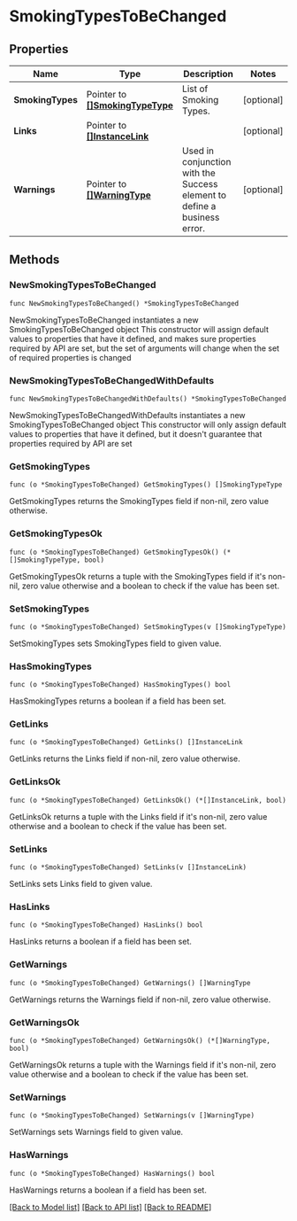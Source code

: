 # SmokingTypesToBeChanged

## Properties

Name | Type | Description | Notes
------------ | ------------- | ------------- | -------------
**SmokingTypes** | Pointer to [**[]SmokingTypeType**](SmokingTypeType.md) | List of Smoking Types. | [optional] 
**Links** | Pointer to [**[]InstanceLink**](InstanceLink.md) |  | [optional] 
**Warnings** | Pointer to [**[]WarningType**](WarningType.md) | Used in conjunction with the Success element to define a business error. | [optional] 

## Methods

### NewSmokingTypesToBeChanged

`func NewSmokingTypesToBeChanged() *SmokingTypesToBeChanged`

NewSmokingTypesToBeChanged instantiates a new SmokingTypesToBeChanged object
This constructor will assign default values to properties that have it defined,
and makes sure properties required by API are set, but the set of arguments
will change when the set of required properties is changed

### NewSmokingTypesToBeChangedWithDefaults

`func NewSmokingTypesToBeChangedWithDefaults() *SmokingTypesToBeChanged`

NewSmokingTypesToBeChangedWithDefaults instantiates a new SmokingTypesToBeChanged object
This constructor will only assign default values to properties that have it defined,
but it doesn't guarantee that properties required by API are set

### GetSmokingTypes

`func (o *SmokingTypesToBeChanged) GetSmokingTypes() []SmokingTypeType`

GetSmokingTypes returns the SmokingTypes field if non-nil, zero value otherwise.

### GetSmokingTypesOk

`func (o *SmokingTypesToBeChanged) GetSmokingTypesOk() (*[]SmokingTypeType, bool)`

GetSmokingTypesOk returns a tuple with the SmokingTypes field if it's non-nil, zero value otherwise
and a boolean to check if the value has been set.

### SetSmokingTypes

`func (o *SmokingTypesToBeChanged) SetSmokingTypes(v []SmokingTypeType)`

SetSmokingTypes sets SmokingTypes field to given value.

### HasSmokingTypes

`func (o *SmokingTypesToBeChanged) HasSmokingTypes() bool`

HasSmokingTypes returns a boolean if a field has been set.

### GetLinks

`func (o *SmokingTypesToBeChanged) GetLinks() []InstanceLink`

GetLinks returns the Links field if non-nil, zero value otherwise.

### GetLinksOk

`func (o *SmokingTypesToBeChanged) GetLinksOk() (*[]InstanceLink, bool)`

GetLinksOk returns a tuple with the Links field if it's non-nil, zero value otherwise
and a boolean to check if the value has been set.

### SetLinks

`func (o *SmokingTypesToBeChanged) SetLinks(v []InstanceLink)`

SetLinks sets Links field to given value.

### HasLinks

`func (o *SmokingTypesToBeChanged) HasLinks() bool`

HasLinks returns a boolean if a field has been set.

### GetWarnings

`func (o *SmokingTypesToBeChanged) GetWarnings() []WarningType`

GetWarnings returns the Warnings field if non-nil, zero value otherwise.

### GetWarningsOk

`func (o *SmokingTypesToBeChanged) GetWarningsOk() (*[]WarningType, bool)`

GetWarningsOk returns a tuple with the Warnings field if it's non-nil, zero value otherwise
and a boolean to check if the value has been set.

### SetWarnings

`func (o *SmokingTypesToBeChanged) SetWarnings(v []WarningType)`

SetWarnings sets Warnings field to given value.

### HasWarnings

`func (o *SmokingTypesToBeChanged) HasWarnings() bool`

HasWarnings returns a boolean if a field has been set.


[[Back to Model list]](../README.md#documentation-for-models) [[Back to API list]](../README.md#documentation-for-api-endpoints) [[Back to README]](../README.md)


